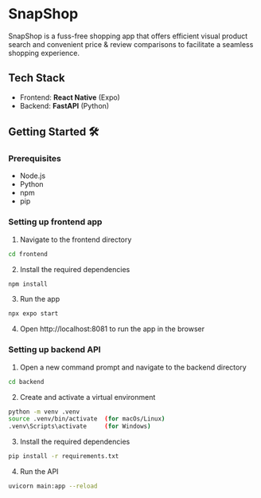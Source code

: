 # SnapShop
SnapShop is a fuss-free shopping app that offers efficient visual product search and convenient price & review comparisons to facilitate a seamless shopping experience.

## Tech Stack
- Frontend: **React Native** (Expo)
- Backend: **FastAPI** (Python)

## Getting Started 🛠️
### Prerequisites
- Node.js
- Python
- npm
- pip

### Setting up frontend app
1. Navigate to the frontend directory
```bash
cd frontend
```
2. Install the required dependencies
```bash
npm install
```
3. Run the app
```bash
npx expo start
```
4. Open http://localhost:8081 to run the app in the browser

### Setting up backend API
1. Open a new command prompt and navigate to the backend directory
```bash
cd backend
```
2. Create and activate a virtual environment
```bash
python -m venv .venv
source .venv/bin/activate  (for macOs/Linux)
.venv\Scripts\activate     (for Windows)
```
3. Install the required dependencies
```bash
pip install -r requirements.txt
```
4. Run the API
```bash
uvicorn main:app --reload
```